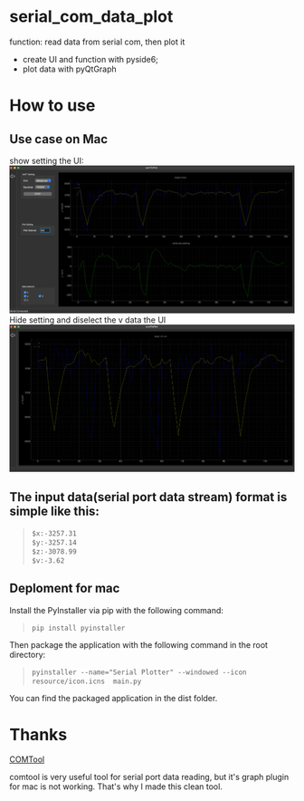 # serial_com_data_plot

function: read data from serial com, then plot it
- create UI and function with pyside6; 
- plot data with pyQtGraph 

# How to use


##  Use case on Mac
show setting the UI:
![screenshot](resource/ShowSetting.png)
Hide setting and diselect the v data the UI
![screenshot](resource/HideSetting.png)

## The input data(serial port data stream) format is simple like this:

>```shell
> $x:-3257.31
> $y:-3257.14
> $z:-3078.99
> $v:-3.62
>```

## Deploment for mac

Install the PyInstaller via pip with the following command:
>```shell
> pip install pyinstaller
> ```


Then package the application with the following command in the root directory:
> ```shell
> pyinstaller --name="Serial Plotter" --windowed --icon resource/icon.icns  main.py
> ```
You can find the packaged application in the dist folder.

# Thanks


[COMTool](https://github.com/neutree/COMTool)

comtool is very useful tool for serial port data reading, but it's graph plugin for mac is not working. That's why I made this clean tool.